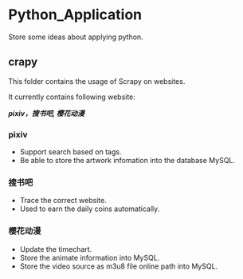 # Python_Application
Store some ideas about applying python.
  
## crapy
This folder contains the usage of Scrapy on websites.

It currently contains following website:

***pixiv，搜书吧, 樱花动漫***

### pixiv 
<ul>
<li>Support search based on tags.</li>
<li>Be able to store the artwork infomation into the database MySQL.</li>
</ul>

### 搜书吧
<ul>
<li>Trace the correct website.</li>
<li>Used to earn the daily coins automatically.</li>
</ul>

### 樱花动漫
<ul>
<li>Update the timechart.</li>
<li>Store the animate information into MySQL.</li>
<li>Store the video source as m3u8 file online path into MySQL.</li>
</ul>
